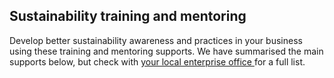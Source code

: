 ##  Sustainability training and mentoring

Develop better sustainability awareness and practices in your business using
these training and mentoring supports. We have summarised the main supports
below, but check with [ your local enterprise office
](https://www.localenterprise.ie/Find-Your-Local-Enterprise-Office/) for a
full list.
